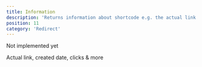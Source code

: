 ```yaml
---
title: Information
description: 'Returns information about shortcode e.g. the actual link'
position: 11
category: 'Redirect'
---
```


Not implemented yet

Actual link, created date, clicks & more
